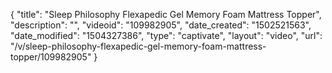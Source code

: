 {
    "title": "Sleep Philosophy Flexapedic Gel Memory Foam Mattress Topper",
    "description": "",
    "videoid": "109982905",
    "date_created": "1502521563",
    "date_modified": "1504327386",
    "type": "captivate",
    "layout": "video",
    "url": "\/v\/sleep-philosophy-flexapedic-gel-memory-foam-mattress-topper\/109982905"
}